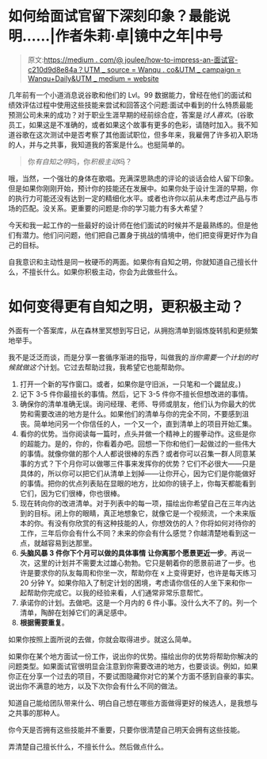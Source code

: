 # 如何给面试官留下深刻印象？最能说明……|作者朱莉·卓|镜中之年|中号

> 原文:[https://medium . com/@ joulee/how-to-impress-an-面试官-c210d9d8e84a？UTM _ source = Wanqu . co&UTM _ campaign = Wanqu+Daily&UTM _ medium = website](https://medium.com/@joulee/how-to-impress-an-interviewer-c210d9d8e84a?utm_source=wanqu.co&utm_campaign=Wanqu+Daily&utm_medium=website)

几年前有一个小道消息说谷歌和他们的 Lvl。99 数据能力，曾经在他们的面试和绩效评估过程中使用这些技能来尝试和回答这个问题:面试中看到的什么特质最能预测公司未来的成功？对于职业生涯早期的经前综合症，答案是*讨人喜欢*。(谷歌员工，如果这是不准确的，或者如果这个故事有更多的色彩，请随时加入。我不知道谷歌在这次测试中是否考察了其他面试职位，但多年来，我雇佣了许多初入职场的人，并与之共事，我知道我的答案是什么。也挺简单的。

> 你*有自知之明*吗，你*积极主动*吗？

哦，当然，一个强壮的身体在歌唱。充满深思熟虑的评论的谈话会给人留下印象。但是如果你刚刚开始，预计你的技能还在发展中。如果你处于设计生涯的早期，你的执行力可能还没有达到一定的精细化水平。或者也许你以前从未考虑过产品与市场的匹配。没关系。更重要的问题是:你的学习能力有多大希望？

今天和我一起工作的一些最好的设计师在他们面试的时候并不是最熟练的。但是他们有潜力。他们问问题，他们把自己置身于挑战的情境中，他们把变得更好作为自己的目标。

自我意识和主动性是同一枚硬币的两面。如果你有自知之明，你就知道自己擅长什么，不擅长什么。如果你积极主动，你会为此做些什么。



# 如何变得更有自知之明，更积极主动？

外面有一个答案库，从在森林里冥想到写日记，从拥抱清单到锻炼旋转肌和更频繁地举手。

我不是泛泛而谈，而是分享一套循序渐进的指导，叫做我的*当你需要一个计划的时候就做这个*计划。它过去帮助过我，我希望它也能帮助你。

1.  打开一个新的写作窗口。或者，如果你是守旧派，一只笔和一个鼹鼠皮。)
2.  记下 3-5 件你最擅长的事情。然后，记下 3-5 件你不擅长但想改进的事情。
3.  确保你的清单准确无误。询问经理、老师、导师或朋友，他们认为你最大的优势和需要改进的地方是什么。如果他们的清单与你的完全不同，不要感到沮丧。简单地问另一个你信任的人，一个又一个，直到清单上的项目开始汇集。
4.  看你的优势。当你阅读每一篇时，点头并做一个精神上的握拳动作。这些是你的超能力。是的，你的，你看着办吧。回想一下你和他们一起做过的一些伟大的事情。就像你做的那个人人都说很棒的东西？或者你可以召集一群人同意某事的方式？下个月你可以做哪三件事来发挥你的优势？它们不必很大——只是具体的，所以你可以把它们从清单上划掉——让你开心，因为它们是你能做好的事情。把你的优点列表贴在显眼的地方，比如你的镜子上，你每天都能看到它们，因为它们很棒，你也很棒。
5.  现在转向你的改进清单。对于列表中的每一项，描绘出你希望自己在三年内达到的目标。闭上你的眼睛，真正地想象它，就像它是一个视频流，一个未来版本的你。有没有你欣赏的有这种技能的人，你想效仿的人？你将如何对待你的工作，三年后你会有什么不同？未来的你会有什么感觉？你越清楚地看到这一点，就越容易到达那里。
6.  **头脑风暴 3 件你下个月可以做的具体事情** **让你离那个愿景更近一步**。再说一次，这里的计划并不需要太过雄心勃勃。它只是朝着你的愿景前进了一步。也许是要求你的队友每周和你坐一次，帮助你在 x 上变得更好，也许是每天练习 20 分钟 Y。如果你陷入了制定计划的困境，考虑请你信任的人坐下来和你一起帮助你完成它。以我的经验来看，人们通常非常乐意帮忙。
7.  承诺你的计划。去做吧。这是一个月内的 6 件小事。没什么大不了的。列一个清单，陶醉在划掉它们的满足感中。
8.  **根据需要重复**。



如果你按照上面所说的去做，你就会取得进步。就这么简单。

如果你在某个地方面试一份工作，说出你的优势。描绘出你的优势将帮助你解决的问题类型。如果面试官很明显会注意到你需要改进的地方，也要谈谈。例如，如果你正在分享一个过去的项目，不要试图隐藏你对它的某个方面不感到自豪的事实。说出你不满意的地方，以及下次你会有什么不同的做法。

知道自己能给团队带来什么、明白自己想在哪些方面做得更好的候选人，是我想与之共事的那种人。

你今天是否拥有这些技能并不重要，只要你很清楚自己明天会拥有这些技能。

弄清楚自己擅长什么，不擅长什么。然后做点什么。